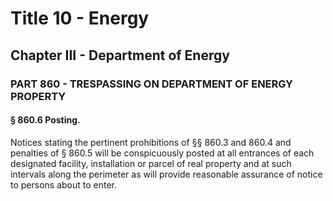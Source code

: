 
# Title 10 - Energy
## Chapter III - Department of Energy
### PART 860 - TRESPASSING ON DEPARTMENT OF ENERGY PROPERTY
#### § 860.6 Posting.

Notices stating the pertinent prohibitions of §§ 860.3 and 860.4 and penalties of § 860.5 will be conspicuously posted at all entrances of each designated facility, installation or parcel of real property and at such intervals along the perimeter as will provide reasonable assurance of notice to persons about to enter.
